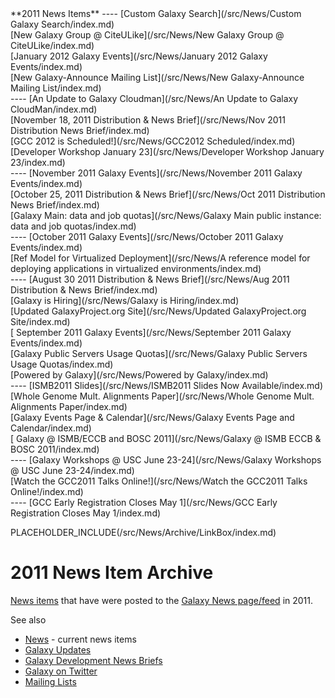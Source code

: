 <div class='linkbox'>
**2011 News Items**
----
[Custom Galaxy Search](/src/News/Custom Galaxy Search/index.md)<br />
[New Galaxy Group @ CiteULike](/src/News/New Galaxy Group @ CiteULike/index.md)<br />
[January 2012 Galaxy Events](/src/News/January 2012 Galaxy Events/index.md)<br />
[New Galaxy-Announce Mailing List](/src/News/New Galaxy-Announce Mailing List/index.md)<br />
----
[An Update to Galaxy Cloudman](/src/News/An Update to Galaxy CloudMan/index.md)<br />
[November 18, 2011 Distribution & News Brief](/src/News/Nov 2011 Distribution News Brief/index.md)<br />
[GCC 2012 is Scheduled!](/src/News/GCC2012 Scheduled/index.md)<br />
[Developer Workshop January 23](/src/News/Developer Workshop January 23/index.md)<br />
----
[November 2011 Galaxy Events](/src/News/November 2011 Galaxy Events/index.md)<br />
[October 25, 2011 Distribution & News Brief](/src/News/Oct 2011 Distribution News Brief/index.md)<br />
[Galaxy Main: data and job quotas](/src/News/Galaxy Main public instance: data and job quotas/index.md)<br />
----
[October 2011 Galaxy Events](/src/News/October 2011 Galaxy Events/index.md)<br />
[Ref Model for Virtualized Deployment](/src/News/A reference model for deploying applications in virtualized environments/index.md)<br />
----
[August 30 2011 Distribution & News Brief](/src/News/Aug 2011 Distribution & News Brief/index.md)<br />
[Galaxy is Hiring](/src/News/Galaxy is Hiring/index.md)<br />
[Updated GalaxyProject.org Site](/src/News/Updated GalaxyProject.org Site/index.md)<br />
[ September 2011 Galaxy Events](/src/News/September 2011 Galaxy Events/index.md)<br />
[Galaxy Public Servers Usage Quotas](/src/News/Galaxy Public Servers Usage Quotas/index.md)<br />
[Powered by Galaxy](/src/News/Powered by Galaxy/index.md)<br />
----
[ISMB2011 Slides](/src/News/ISMB2011 Slides Now Available/index.md)<br />
[Whole Genome Mult. Alignments Paper](/src/News/Whole Genome Mult. Alignments Paper/index.md)<br />
[Galaxy Events Page & Calendar](/src/News/Galaxy Events Page and Calendar/index.md)<br />
[ Galaxy @ ISMB/ECCB and BOSC 2011](/src/News/Galaxy @ ISMB ECCB & BOSC 2011/index.md)<br />
---- 
[Galaxy Workshops @ USC June 23-24](/src/News/Galaxy Workshops @ USC June 23-24/index.md)<br />
[Watch the GCC2011 Talks Online!](/src/News/Watch the GCC2011 Talks Online!/index.md)<br />
----
[GCC Early Registration Closes May 1](/src/News/GCC Early Registration Closes May 1/index.md)<br /> 
</div>

PLACEHOLDER_INCLUDE(/src/News/Archive/LinkBox/index.md)

# 2011 News Item Archive

[News items](/src/News/index.md) that have were posted to the  [Galaxy News page/feed](/src/News/index.md) in 2011.

See also 
* [News](/src/News/index.md) - current news items
* [Galaxy Updates](/src/GalaxyUpdates/index.md)
* [Galaxy Development News Briefs](/src/DevNewsBriefs/index.md)
* [Galaxy on Twitter](/src/GalaxyOnTwitter/index.md)
* [Mailing Lists](/src/MailingLists/index.md)

<br /><br /><br /><br />


<div class='newsItemList'>
 

